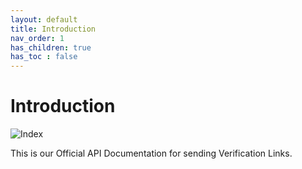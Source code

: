 ```yaml
---
layout: default
title: Introduction
nav_order: 1
has_children: true
has_toc : false
---
```

# Introduction

![Index](/docs/assets/images/index.jpeg "Index")

This is our Official API Documentation for sending Verification Links.